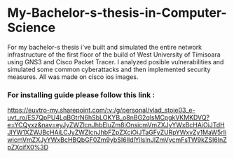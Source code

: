 # My-Bachelor-s-thesis-in-Computer-Science
For my bachelor-s thesis i've built and simulated the entire network infrastructure of the first floor of the build of West University of Timisoara using GNS3 and Cisco Packet Tracer. I analyzed posible vulnerabilities and simulated some common cyberattacks and then implemented security measures. All was made on cisco ios images. 

### For installing guide please follow this link :  

https://euvtro-my.sharepoint.com/:v:/g/personal/vlad_stoie03_e-uvt_ro/ES7QpPU4LqBGtrN6hSbLOKYB_o8nBG2qlsMCpgkVKMKDVQ?e=YCQyxz&nav=eyJyZWZlcnJhbEluZm8iOnsicmVmZXJyYWxBcHAiOiJTdHJlYW1XZWJBcHAiLCJyZWZlcnJhbFZpZXciOiJTaGFyZURpYWxvZy1MaW5rIiwicmVmZXJyYWxBcHBQbGF0Zm9ybSI6IldlYiIsInJlZmVycmFsTW9kZSI6InZpZXcifX0%3D
